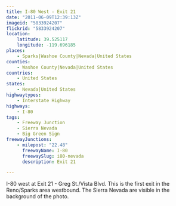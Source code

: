 ```yaml
---
title: I-80 West - Exit 21
date: "2011-06-09T12:39:13Z"
imageid: "5833924207"
flickrid: "5833924207"
location:
    latitude: 39.525117
    longitude: -119.696185
places:
    - Sparks|Washoe County|Nevada|United States
counties:
    - Washoe County|Nevada|United States
countries:
    - United States
states:
    - Nevada|United States
highwaytypes:
    - Interstate Highway
highways:
    - I-80
tags:
    - Freeway Junction
    - Sierra Nevada
    - Big Green Sign
freewayJunctions:
    - milepost: "22.48"
      freewayName: I-80
      freewaySlug: i80-nevada
      description: Exit 21

---
```

I-80 west at Exit 21 - Greg St./Vista Blvd.  This is the first exit in the Reno/Sparks area westbound.  The Sierra Nevada are visible in the background of the photo.